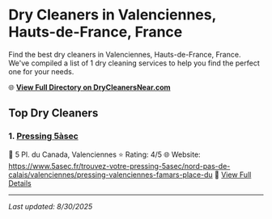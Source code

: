 # Dry Cleaners in Valenciennes, Hauts-de-France, France

Find the best dry cleaners in Valenciennes, Hauts-de-France, France. We've compiled a list of 1 dry cleaning services to help you find the perfect one for your needs.

🌐 **[View Full Directory on DryCleanersNear.com](https://drycleanersnear.com/city/France/Hauts-de-France/Valenciennes)**

## Top Dry Cleaners

### 1. [Pressing 5àsec](https://drycleanersnear.com/dryCleaner/68ae67eec95ff2c6096b1af0/pressing-5-sec)
📍 5 Pl. du Canada, Valenciennes
⭐ Rating: 4/5
🌐 Website: https://www.5asec.fr/trouvez-votre-pressing-5asec/nord-pas-de-calais/valenciennes/pressing-valenciennes-famars-place-du
🔗 [View Full Details](https://drycleanersnear.com/dryCleaner/68ae67eec95ff2c6096b1af0/pressing-5-sec)


---

*Last updated: 8/30/2025*
